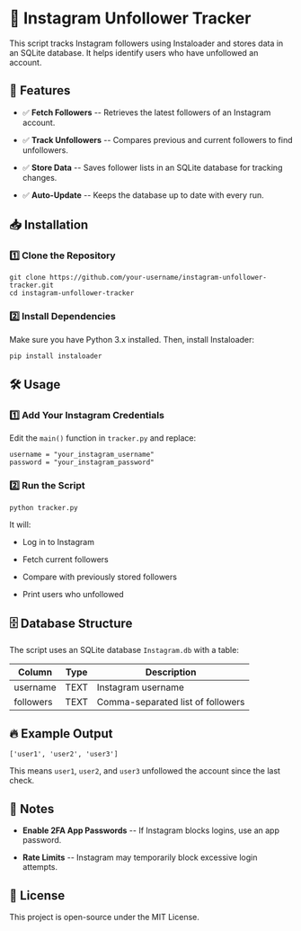 📸 Instagram Unfollower Tracker
===============================

This script tracks Instagram followers using Instaloader and stores data in an SQLite database. It helps identify users who have unfollowed an account.

🚀 Features
-----------

-   ✅ **Fetch Followers** -- Retrieves the latest followers of an Instagram account.

-   ✅ **Track Unfollowers** -- Compares previous and current followers to find unfollowers.

-   ✅ **Store Data** -- Saves follower lists in an SQLite database for tracking changes.

-   ✅ **Auto-Update** -- Keeps the database up to date with every run.

📥 Installation
---------------

### 1️⃣ Clone the Repository

```
git clone https://github.com/your-username/instagram-unfollower-tracker.git
cd instagram-unfollower-tracker
```

### 2️⃣ Install Dependencies

Make sure you have Python 3.x installed. Then, install Instaloader:

```
pip install instaloader
```

🛠️ Usage
---------

### 1️⃣ Add Your Instagram Credentials

Edit the `main()` function in `tracker.py` and replace:

```
username = "your_instagram_username"
password = "your_instagram_password"
```

### 2️⃣ Run the Script

```
python tracker.py
```

It will:

-   Log in to Instagram

-   Fetch current followers

-   Compare with previously stored followers

-   Print users who unfollowed

🗄️ Database Structure
----------------------

The script uses an SQLite database `Instagram.db` with a table:

| Column | Type | Description |
| --- | --- | --- |
| username | TEXT | Instagram username |
| followers | TEXT | Comma-separated list of followers |

🔥 Example Output
-----------------

```
['user1', 'user2', 'user3']
```

This means `user1`, `user2`, and `user3` unfollowed the account since the last check.

🛑 Notes
--------

-   **Enable 2FA App Passwords** -- If Instagram blocks logins, use an app password.

-   **Rate Limits** -- Instagram may temporarily block excessive login attempts.

📜 License
----------

This project is open-source under the MIT License.
